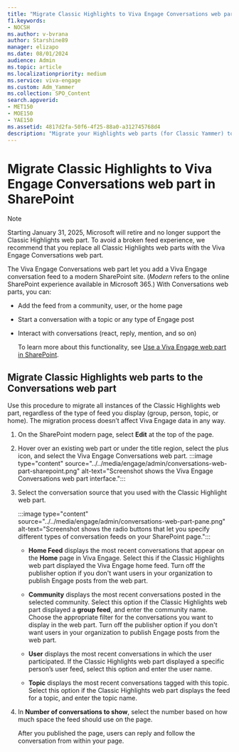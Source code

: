 ```yaml
---
title: "Migrate Classic Highlights to Viva Engage Conversations web part in SharePoint"
f1.keywords:
- NOCSH
ms.author: v-bvrana
author: Starshine89
manager: elizapo
ms.date: 08/01/2024
audience: Admin
ms.topic: article
ms.localizationpriority: medium
ms.service: viva-engage
ms.custom: Adm_Yammer
ms.collection: SPO_Content
search.appverid:
- MET150
- MOE150
- YAE150
ms.assetid: 4817d2fa-50f6-4f25-88a0-a312745768d4
description: "Migrate your Highlights web parts (for Classic Yammer) to Viva Engage Conversations web parts on all of your modern SharePoint pages."
---
```


# Migrate Classic Highlights to Viva Engage Conversations web part in SharePoint

>[!NOTE]
>Starting January 31, 2025, Microsoft will retire and no longer support the Classic Highlights web part. To avoid a broken feed experience, we recommend that you replace all Classic Highlights web parts with the Viva Engage Conversations web part.

The Viva Engage Conversations web part let you add a Viva Engage conversation feed to a modern SharePoint site. (*Modern* refers to the online SharePoint experience available in Microsoft 365.) With Conversations web parts, you can:

- Add the feed from a community, user, or the home page
- Start a conversation with a topic or any type of Engage post
- Interact with conversations (react, reply, mention, and so on)

  To learn more about this functionality, see [Use a Viva Engage web part in SharePoint](https://support.microsoft.com/en-us/office/use-a-viva-engage-web-part-in-sharepoint-a53cfa0c-3d09-42c8-a286-1038a81c59da?ui=en-us&rs=en-us&ad=us).

## Migrate Classic Highlights web parts to the Conversations web part

Use this procedure to migrate all instances of the Classic Highlights web part, regardless of the type of feed you display (group, person, topic, or home). The migration process doesn’t affect Viva Engage data in any way.

1. On the SharePoint modern page, select **Edit** at the top of the page.

1. Hover over an existing web part or under the title region, select the plus icon, and select the Viva Engage Conversations web part.
    :::image type="content" source="../../media/engage/admin/conversations-web-part-sharepoint.png" alt-text="Screenshot shows the Viva Engage Conversations web part interface.":::

1. Select the conversation source that you used with the Classic Highlight web part.

    :::image type="content" source="../../media/engage/admin/conversations-web-part-pane.png" alt-text="Screenshot shows the radio buttons that let you specify different types of conversation feeds on your SharePoint page.":::

    - **Home Feed** displays the most recent conversations that appear on the **Home** page in Viva Engage. Select this if the Classic Highlights web part displayed the Viva Engage home feed. Turn off the publisher option if you don't want users in your organization to publish Engage posts from the web part.

    - **Community** displays the most recent conversations posted in the selected community. Select this option if the Classic Highlights web part displayed a **group feed**, and enter the community name. Choose the appropriate filter for the conversations you want to display in the web part. Turn off the publisher option if you don't want users in your organization to publish Engage posts from the web part.

 
    - **User** displays the most recent conversations in which the user participated. If the Classic Highlights web part displayed a specific person’s user feed, select this option and enter the user name.
 
    - **Topic** displays the most recent conversations tagged with this topic. Select this option if the Classic Highlights web part displays the feed for a topic, and enter the topic name.
 
1. In **Number of conversations to show**, select the number based on how much space the feed should use on the page.

    After you published the page, users can reply and follow the conversation from within your page. 
